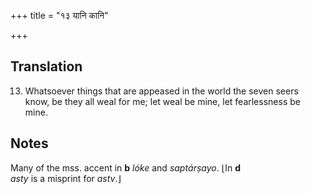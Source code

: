 +++
title = "१३ यानि कानि"

+++
## Translation
13. Whatsoever things that are appeased in the world the seven seers  
know, be they all weal for me; let weal be mine, let fearlessness be  
mine.

## Notes
Many of the mss. accent in **b** *lóke* and *saptárṣayo*. ⌊In **d**  
*asty* is a misprint for *astv*.⌋
